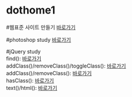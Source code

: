 # dothome1

#웹표준 사이트 만들기
<a href="https://minjooo97.github.io/dothome1/webstandard/index.html">바로가기</a>

#photoshop study
<a href="https://minjooo97.github.io/dothome1/photoshop/index.html">바로가기</a>

#jQuery study <br>
find(): <a href="https://minjooo97.github.io/dothome1/jquery/jquery04_find2.html">바로가기</a> <br>
addClass()/removeClass()/toggleClass(): <a href="https://minjooo97.github.io/dothome1/jquery/jquery05_addClass1.html">바로가기</a> <br>
addClass()/removeClass(): <a href="https://minjooo97.github.io/dothome1/jquery/jquery06_addClass2.html">바로가기</a> <br>
hasClass(): <a href="https://minjooo97.github.io/dothome1/jquery/jquery07_hasClass.html">바로가기</a> <br>
text()/html(): <a href="https://minjooo97.github.io/dothome1/jquery/jquery08_text.html">바로가기</a> <br>
